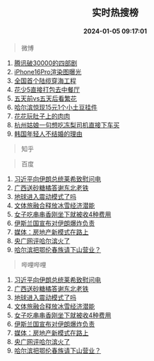 <div align="center"><h2>实时热搜榜</h2><h4>2024-01-05 09:17:01</h4></div>

> 微博  

1. [腾讯破30000的四部剧](https://s.weibo.com/weibo?q=%23%E8%85%BE%E8%AE%AF%E7%A0%B430000%E7%9A%84%E5%9B%9B%E9%83%A8%E5%89%A7%23&t=31&band_rank=1&Refer=top)<br />
2. [iPhone16Pro渲染图曝光](https://s.weibo.com/weibo?q=%23iPhone16Pro%E6%B8%B2%E6%9F%93%E5%9B%BE%E6%9B%9D%E5%85%89%23&t=31&band_rank=2&Refer=top)<br />
3. [全国首个陆缆穿海工程](https://s.weibo.com/weibo?q=%23%E5%85%A8%E5%9B%BD%E9%A6%96%E4%B8%AA%E9%99%86%E7%BC%86%E7%A9%BF%E6%B5%B7%E5%B7%A5%E7%A8%8B%23&t=31&band_rank=3&Refer=top)<br />
4. [花少5直接打包去中餐厅](https://s.weibo.com/weibo?q=%E8%8A%B1%E5%B0%915%E7%9B%B4%E6%8E%A5%E6%89%93%E5%8C%85%E5%8E%BB%E4%B8%AD%E9%A4%90%E5%8E%85&t=31&band_rank=4&Refer=top)<br />
5. [五天前vs五天后看繁花](https://s.weibo.com/weibo?q=%E4%BA%94%E5%A4%A9%E5%89%8Dvs%E4%BA%94%E5%A4%A9%E5%90%8E%E7%9C%8B%E7%B9%81%E8%8A%B1&t=31&band_rank=5&Refer=top)<br />
6. [哈尔滨惊现15元1个小土豆挂件](https://s.weibo.com/weibo?q=%23%E5%93%88%E5%B0%94%E6%BB%A8%E6%83%8A%E7%8E%B015%E5%85%831%E4%B8%AA%E5%B0%8F%E5%9C%9F%E8%B1%86%E6%8C%82%E4%BB%B6%23&t=31&band_rank=6&Refer=top)<br />
7. [花花玩肚子上的肉肉](https://s.weibo.com/weibo?q=%23%E8%8A%B1%E8%8A%B1%E7%8E%A9%E8%82%9A%E5%AD%90%E4%B8%8A%E7%9A%84%E8%82%89%E8%82%89%23&t=31&band_rank=7&Refer=top)<br />
8. [杭州姑娘一句想吃冻梨司机直接下车买](https://s.weibo.com/weibo?q=%23%E6%9D%AD%E5%B7%9E%E5%A7%91%E5%A8%98%E4%B8%80%E5%8F%A5%E6%83%B3%E5%90%83%E5%86%BB%E6%A2%A8%E5%8F%B8%E6%9C%BA%E7%9B%B4%E6%8E%A5%E4%B8%8B%E8%BD%A6%E4%B9%B0%23&t=31&band_rank=8&Refer=top)<br />
9. [韩国年轻人不结婚的理由](https://s.weibo.com/weibo?q=%23%E9%9F%A9%E5%9B%BD%E5%B9%B4%E8%BD%BB%E4%BA%BA%E4%B8%8D%E7%BB%93%E5%A9%9A%E7%9A%84%E7%90%86%E7%94%B1%23&t=31&band_rank=9&Refer=top)<br />

> 知乎  


> 百度  

1. [习近平向伊朗总统莱希致慰问电](https://www.baidu.com/s?wd=%E4%B9%A0%E8%BF%91%E5%B9%B3%E5%90%91%E4%BC%8A%E6%9C%97%E6%80%BB%E7%BB%9F%E8%8E%B1%E5%B8%8C%E8%87%B4%E6%85%B0%E9%97%AE%E7%94%B5&sa=fyb_news&rsv_dl=fyb_news)<br />
2. [广西送砂糖橘答谢东北老铁](https://www.baidu.com/s?wd=%E5%B9%BF%E8%A5%BF%E9%80%81%E7%A0%82%E7%B3%96%E6%A9%98%E7%AD%94%E8%B0%A2%E4%B8%9C%E5%8C%97%E8%80%81%E9%93%81&sa=fyb_news&rsv_dl=fyb_news)<br />
3. [地球进入震动模式了吗](https://www.baidu.com/s?wd=%E5%9C%B0%E7%90%83%E8%BF%9B%E5%85%A5%E9%9C%87%E5%8A%A8%E6%A8%A1%E5%BC%8F%E4%BA%86%E5%90%97&sa=fyb_news&rsv_dl=fyb_news)<br />
4. [文体旅融合释放冰雪经济潜能](https://www.baidu.com/s?wd=%E6%96%87%E4%BD%93%E6%97%85%E8%9E%8D%E5%90%88%E9%87%8A%E6%94%BE%E5%86%B0%E9%9B%AA%E7%BB%8F%E6%B5%8E%E6%BD%9C%E8%83%BD&sa=fyb_news&rsv_dl=fyb_news)<br />
5. [女子吃串串香刚坐下就被收4种费用](https://www.baidu.com/s?wd=%E5%A5%B3%E5%AD%90%E5%90%83%E4%B8%B2%E4%B8%B2%E9%A6%99%E5%88%9A%E5%9D%90%E4%B8%8B%E5%B0%B1%E8%A2%AB%E6%94%B64%E7%A7%8D%E8%B4%B9%E7%94%A8&sa=fyb_news&rsv_dl=fyb_news)<br />
6. [伊斯兰国宣布对伊朗爆炸负责](https://www.baidu.com/s?wd=%E4%BC%8A%E6%96%AF%E5%85%B0%E5%9B%BD%E5%AE%A3%E5%B8%83%E5%AF%B9%E4%BC%8A%E6%9C%97%E7%88%86%E7%82%B8%E8%B4%9F%E8%B4%A3&sa=fyb_news&rsv_dl=fyb_news)<br />
7. [媒体：房地产新模式在路上](https://www.baidu.com/s?wd=%E5%AA%92%E4%BD%93%EF%BC%9A%E6%88%BF%E5%9C%B0%E4%BA%A7%E6%96%B0%E6%A8%A1%E5%BC%8F%E5%9C%A8%E8%B7%AF%E4%B8%8A&sa=fyb_news&rsv_dl=fyb_news)<br />
8. [央广网评哈尔滨火了](https://www.baidu.com/s?wd=%E5%A4%AE%E5%B9%BF%E7%BD%91%E8%AF%84%E5%93%88%E5%B0%94%E6%BB%A8%E7%81%AB%E4%BA%86&sa=fyb_news&rsv_dl=fyb_news)<br />
9. [哈尔滨把鄂伦春族请下山营业？](https://www.baidu.com/s?wd=%E5%93%88%E5%B0%94%E6%BB%A8%E6%8A%8A%E9%84%82%E4%BC%A6%E6%98%A5%E6%97%8F%E8%AF%B7%E4%B8%8B%E5%B1%B1%E8%90%A5%E4%B8%9A%EF%BC%9F&sa=fyb_news&rsv_dl=fyb_news)<br />

> 哔哩哔哩  

1. [习近平向伊朗总统莱希致慰问电](https://www.baidu.com/s?wd=%E4%B9%A0%E8%BF%91%E5%B9%B3%E5%90%91%E4%BC%8A%E6%9C%97%E6%80%BB%E7%BB%9F%E8%8E%B1%E5%B8%8C%E8%87%B4%E6%85%B0%E9%97%AE%E7%94%B5&sa=fyb_news&rsv_dl=fyb_news)<br />
2. [广西送砂糖橘答谢东北老铁](https://www.baidu.com/s?wd=%E5%B9%BF%E8%A5%BF%E9%80%81%E7%A0%82%E7%B3%96%E6%A9%98%E7%AD%94%E8%B0%A2%E4%B8%9C%E5%8C%97%E8%80%81%E9%93%81&sa=fyb_news&rsv_dl=fyb_news)<br />
3. [地球进入震动模式了吗](https://www.baidu.com/s?wd=%E5%9C%B0%E7%90%83%E8%BF%9B%E5%85%A5%E9%9C%87%E5%8A%A8%E6%A8%A1%E5%BC%8F%E4%BA%86%E5%90%97&sa=fyb_news&rsv_dl=fyb_news)<br />
4. [文体旅融合释放冰雪经济潜能](https://www.baidu.com/s?wd=%E6%96%87%E4%BD%93%E6%97%85%E8%9E%8D%E5%90%88%E9%87%8A%E6%94%BE%E5%86%B0%E9%9B%AA%E7%BB%8F%E6%B5%8E%E6%BD%9C%E8%83%BD&sa=fyb_news&rsv_dl=fyb_news)<br />
5. [女子吃串串香刚坐下就被收4种费用](https://www.baidu.com/s?wd=%E5%A5%B3%E5%AD%90%E5%90%83%E4%B8%B2%E4%B8%B2%E9%A6%99%E5%88%9A%E5%9D%90%E4%B8%8B%E5%B0%B1%E8%A2%AB%E6%94%B64%E7%A7%8D%E8%B4%B9%E7%94%A8&sa=fyb_news&rsv_dl=fyb_news)<br />
6. [伊斯兰国宣布对伊朗爆炸负责](https://www.baidu.com/s?wd=%E4%BC%8A%E6%96%AF%E5%85%B0%E5%9B%BD%E5%AE%A3%E5%B8%83%E5%AF%B9%E4%BC%8A%E6%9C%97%E7%88%86%E7%82%B8%E8%B4%9F%E8%B4%A3&sa=fyb_news&rsv_dl=fyb_news)<br />
7. [媒体：房地产新模式在路上](https://www.baidu.com/s?wd=%E5%AA%92%E4%BD%93%EF%BC%9A%E6%88%BF%E5%9C%B0%E4%BA%A7%E6%96%B0%E6%A8%A1%E5%BC%8F%E5%9C%A8%E8%B7%AF%E4%B8%8A&sa=fyb_news&rsv_dl=fyb_news)<br />
8. [央广网评哈尔滨火了](https://www.baidu.com/s?wd=%E5%A4%AE%E5%B9%BF%E7%BD%91%E8%AF%84%E5%93%88%E5%B0%94%E6%BB%A8%E7%81%AB%E4%BA%86&sa=fyb_news&rsv_dl=fyb_news)<br />
9. [哈尔滨把鄂伦春族请下山营业？](https://www.baidu.com/s?wd=%E5%93%88%E5%B0%94%E6%BB%A8%E6%8A%8A%E9%84%82%E4%BC%A6%E6%98%A5%E6%97%8F%E8%AF%B7%E4%B8%8B%E5%B1%B1%E8%90%A5%E4%B8%9A%EF%BC%9F&sa=fyb_news&rsv_dl=fyb_news)<br />
